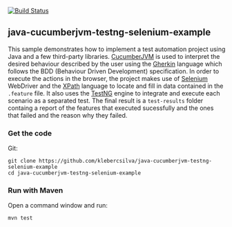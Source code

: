 [![Build Status](https://travis-ci.org/klebercsilva/java-cucumberjvm-testng-selenium-example.svg?branch=master)](https://travis-ci.org/klebercsilva/java-cucumberjvm-testng-selenium-example)
<br />
## java-cucumberjvm-testng-selenium-example

This sample demonstrates how to implement a test automation project using Java and a few third-party libraries. [CucumberJVM](https://cucumber.io/docs/reference/jvm) is used to interpret the desired behaviour described by the user using the [Gherkin](https://github.com/cucumber/cucumber/wiki/Gherkin) language which follows the BDD (Behaviour Driven Development) specification. In order to execute the actions in the browser, the project makes use of [Selenium](https://www.seleniumhq.org/) WebDriver and the [XPath](https://www.w3.org/TR/xpath20/) language to locate and fill in data contained in the `.feature` file. It also uses the [TestNG](http://testng.org/doc/) engine to integrate and execute each scenario as a separated test. The final result is a `test-results` folder containg a report of the features that executed sucessfully and the ones that failed and the reason why they failed.

### Get the code

Git:

    git clone https://github.com/klebercsilva/java-cucumberjvm-testng-selenium-example
    cd java-cucumberjvm-testng-selenium-example

### Run with Maven

Open a command window and run:

    mvn test
